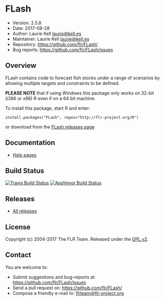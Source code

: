 
# FLash
- Version: 2.5.8
- Date: 2017-08-28
- Author: Laurie Kell <laurie@kell.es>
- Maintainer: Laurie Kell <laurie@kell.es>
- Repository: <https://github.com/flr/FLash/>
- Bug reports: <https://github.com/flr/FLash/issues>

## Overview
FLash contains code to forecast fish stocks under a range of scenarios by allowing multiple targets and constraints to be defined.

**PLEASE NOTE** that if using Windows this package only works on 32-bit (i386 or x86) R even if on a 64 bit machine.

To install this package, start R and enter:

	install.packages("FLash", repos="http://flr-project.org/R")

or download from the [FLash releases page](https://github.com/flr/FLash/releases/latest)

## Documentation
- [Help pages](http://flr-project.org/FLash)

## Build Status
[![Travis Build Status](https://travis-ci.org/flr/FLash.svg?branch=master)](https://travis-ci.org/flr/FLash)
[![AppVeyor Build Status](https://ci.appveyor.com/api/projects/status/github/flr/FLash?branch=master&svg=true)](https://ci.appveyor.com/project/flr/FLash)

## Releases
- [All releases](https://github.com/flr/FLash/releases/)

## License
Copyright (c) 2004-2017 The FLR Team. Released under the [GPL v2](http://www.gnu.org/licenses/gpl-2.0.html).

## Contact
You are welcome to:

- Submit suggestions and bug-reports at: <https://github.com/flr/FLash/issues>
- Send a pull request on: <https://github.com/flr/FLash/>
- Compose a friendly e-mail to: <flrteam@flr-project.org>
